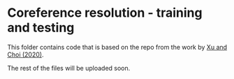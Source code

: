 # Coreference resolution - training and testing

This folder contains code that is based on the repo from the work by [Xu and Choi (2020)](https://github.com/emorynlp/coref-hoi).

The rest of the files will be uploaded soon.